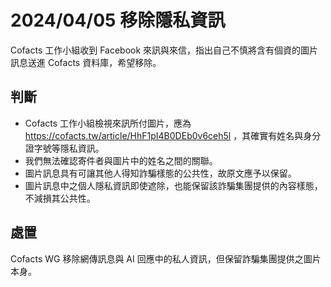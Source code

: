 # 2024/04/05 移除隱私資訊

Cofacts 工作小組收到 Facebook 來訊與來信，指出自己不慎將含有個資的圖片訊息送進 Cofacts 資料庫，希望移除。

## 判斷

- Cofacts 工作小組檢視來訊所付圖片，應為 https://cofacts.tw/article/HhF1pI4B0DEb0v6ceh5l ，其確實有姓名與身分證字號等隱私資訊。
- 我們無法確認寄件者與圖片中的姓名之間的關聯。
- 圖片訊息具有可讓其他人得知詐騙樣態的公共性，故原文應予以保留。
- 圖片訊息中之個人隱私資訊即使遮除，也能保留該詐騙集團提供的內容樣態，不減損其公共性。

## 處置
Cofacts WG 移除網傳訊息與 AI 回應中的私人資訊，但保留詐騙集團提供之圖片本身。
